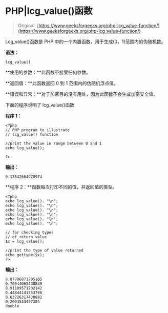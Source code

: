 # PHP|lcg_value()函数

> Original: [https://www.geeksforgeeks.org/php-lcg_value-function/](https://www.geeksforgeeks.org/php-lcg_value-function/)

Lcg_value()函数是 PHP 中的一个内置函数，用于生成(0，1)范围内的伪随机数。

**语法：**

```
lcg_value()
```

**使用的参数：**此函数不接受任何参数。

**返回值：**此函数返回 0 到 1 范围内的伪随机浮点值。

**错误和异常：**对于加密目的没有用处，因为此函数不会生成加密安全值。

下面的程序说明了 lcg_value()函数

**程序 1：**

```
<?php
// PHP program to illustrate 
// lcg_value() function

//print the value in range between 0 and 1
echo lcg_value();

?>
```

**输出：**

```
0.13542664978974

```

**程序 2：**函数每次打印不同的值，并返回值的类型。

```
<?php
echo lcg_value(). "\n";
echo lcg_value(). "\n";
echo lcg_value(). "\n";
echo lcg_value(). "\n";
echo lcg_value(). "\n";
echo lcg_value(). "\n";

// for checking types 
// of return value
$x = lcg_value();

//print the type of value returned
echo gettype($x);
?>
```

**输出：**

```
0.07786871705105
0.70944065438839
0.91109571202142
0.44844141753786
0.63726317430881
0.2004533497305
double

```